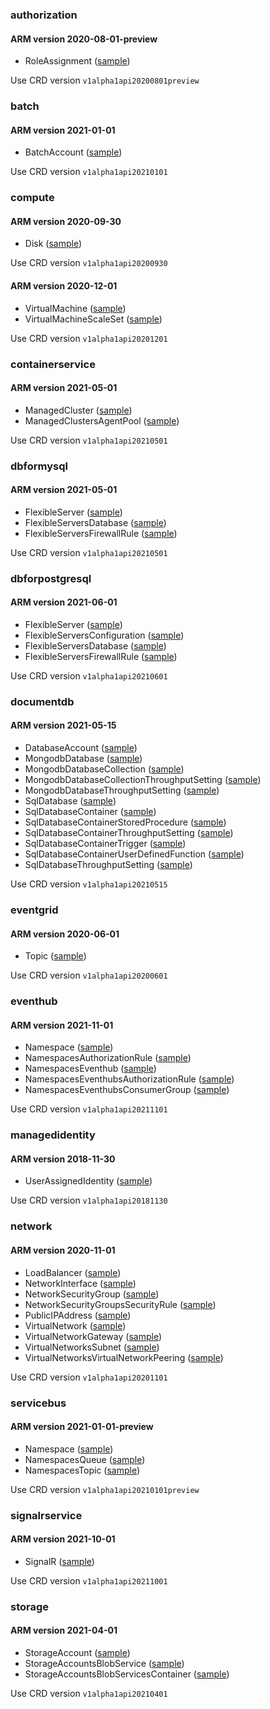 ### authorization


#### ARM version 2020-08-01-preview

- RoleAssignment ([sample](https://github.com/Azure/azure-service-operator/tree/main/v2/config/samples/authorization/v1alpha1api20200801preview_roleassignment.yaml))

Use CRD version `v1alpha1api20200801preview`

### batch


#### ARM version 2021-01-01

- BatchAccount ([sample](https://github.com/Azure/azure-service-operator/tree/main/v2/config/samples/batch/v1alpha1api20210101_batchaccount.yaml))

Use CRD version `v1alpha1api20210101`

### compute


#### ARM version 2020-09-30

- Disk ([sample](https://github.com/Azure/azure-service-operator/tree/main/v2/config/samples/compute/v1alpha1api20200930_disk.yaml))

Use CRD version `v1alpha1api20200930`


#### ARM version 2020-12-01

- VirtualMachine ([sample](https://github.com/Azure/azure-service-operator/tree/main/v2/config/samples/compute/v1alpha1api20201201_virtualmachine.yaml))
- VirtualMachineScaleSet ([sample](https://github.com/Azure/azure-service-operator/tree/main/v2/config/samples/compute/v1alpha1api20201201_virtualmachinescaleset.yaml))

Use CRD version `v1alpha1api20201201`

### containerservice


#### ARM version 2021-05-01

- ManagedCluster ([sample](https://github.com/Azure/azure-service-operator/tree/main/v2/config/samples/containerservice/v1alpha1api20210501_managedcluster.yaml))
- ManagedClustersAgentPool ([sample](https://github.com/Azure/azure-service-operator/tree/main/v2/config/samples/containerservice/v1alpha1api20210501_managedclustersagentpool.yaml))

Use CRD version `v1alpha1api20210501`

### dbformysql


#### ARM version 2021-05-01

- FlexibleServer ([sample](https://github.com/Azure/azure-service-operator/tree/main/v2/config/samples/dbformysql/v1alpha1api20210501_flexibleserver.yaml))
- FlexibleServersDatabase ([sample](https://github.com/Azure/azure-service-operator/tree/main/v2/config/samples/dbformysql/v1alpha1api20210501_flexibleserversdatabase.yaml))
- FlexibleServersFirewallRule ([sample](https://github.com/Azure/azure-service-operator/tree/main/v2/config/samples/dbformysql/v1alpha1api20210501_flexibleserversfirewallrule.yaml))

Use CRD version `v1alpha1api20210501`

### dbforpostgresql


#### ARM version 2021-06-01

- FlexibleServer ([sample](https://github.com/Azure/azure-service-operator/tree/main/v2/config/samples/dbforpostgresql/v1alpha1api20210601_flexibleserver.yaml))
- FlexibleServersConfiguration ([sample](https://github.com/Azure/azure-service-operator/tree/main/v2/config/samples/dbforpostgresql/v1alpha1api20210601_flexibleserversconfiguration.yaml))
- FlexibleServersDatabase ([sample](https://github.com/Azure/azure-service-operator/tree/main/v2/config/samples/dbforpostgresql/v1alpha1api20210601_flexibleserversdatabase.yaml))
- FlexibleServersFirewallRule ([sample](https://github.com/Azure/azure-service-operator/tree/main/v2/config/samples/dbforpostgresql/v1alpha1api20210601_flexibleserversfirewallrule.yaml))

Use CRD version `v1alpha1api20210601`

### documentdb


#### ARM version 2021-05-15

- DatabaseAccount ([sample](https://github.com/Azure/azure-service-operator/tree/main/v2/config/samples/documentdb/v1alpha1api20210515_databaseaccount.yaml))
- MongodbDatabase ([sample](https://github.com/Azure/azure-service-operator/tree/main/v2/config/samples/documentdb/v1alpha1api20210515_mongodbdatabase.yaml))
- MongodbDatabaseCollection ([sample](https://github.com/Azure/azure-service-operator/tree/main/v2/config/samples/documentdb/v1alpha1api20210515_mongodbdatabasecollection.yaml))
- MongodbDatabaseCollectionThroughputSetting ([sample](https://github.com/Azure/azure-service-operator/tree/main/v2/config/samples/documentdb/v1alpha1api20210515_mongodbdatabasecollectionthroughputsetting.yaml))
- MongodbDatabaseThroughputSetting ([sample](https://github.com/Azure/azure-service-operator/tree/main/v2/config/samples/documentdb/v1alpha1api20210515_mongodbdatabasethroughputsetting.yaml))
- SqlDatabase ([sample](https://github.com/Azure/azure-service-operator/tree/main/v2/config/samples/documentdb/v1alpha1api20210515_sqldatabase.yaml))
- SqlDatabaseContainer ([sample](https://github.com/Azure/azure-service-operator/tree/main/v2/config/samples/documentdb/v1alpha1api20210515_sqldatabasecontainer.yaml))
- SqlDatabaseContainerStoredProcedure ([sample](https://github.com/Azure/azure-service-operator/tree/main/v2/config/samples/documentdb/v1alpha1api20210515_sqldatabasecontainerstoredprocedure.yaml))
- SqlDatabaseContainerThroughputSetting ([sample](https://github.com/Azure/azure-service-operator/tree/main/v2/config/samples/documentdb/v1alpha1api20210515_sqldatabasecontainerthroughputsetting.yaml))
- SqlDatabaseContainerTrigger ([sample](https://github.com/Azure/azure-service-operator/tree/main/v2/config/samples/documentdb/v1alpha1api20210515_sqldatabasecontainertrigger.yaml))
- SqlDatabaseContainerUserDefinedFunction ([sample](https://github.com/Azure/azure-service-operator/tree/main/v2/config/samples/documentdb/v1alpha1api20210515_sqldatabasecontaineruserdefinedfunction.yaml))
- SqlDatabaseThroughputSetting ([sample](https://github.com/Azure/azure-service-operator/tree/main/v2/config/samples/documentdb/v1alpha1api20210515_sqldatabasethroughputsetting.yaml))

Use CRD version `v1alpha1api20210515`

### eventgrid


#### ARM version 2020-06-01

- Topic ([sample](https://github.com/Azure/azure-service-operator/tree/main/v2/config/samples/eventgrid/v1alpha1api20200601_topic.yaml))

Use CRD version `v1alpha1api20200601`

### eventhub


#### ARM version 2021-11-01

- Namespace ([sample](https://github.com/Azure/azure-service-operator/tree/main/v2/config/samples/eventhub/v1alpha1api20211101_namespace.yaml))
- NamespacesAuthorizationRule ([sample](https://github.com/Azure/azure-service-operator/tree/main/v2/config/samples/eventhub/v1alpha1api20211101_namespacesauthorizationrule.yaml))
- NamespacesEventhub ([sample](https://github.com/Azure/azure-service-operator/tree/main/v2/config/samples/eventhub/v1alpha1api20211101_namespaceseventhub.yaml))
- NamespacesEventhubsAuthorizationRule ([sample](https://github.com/Azure/azure-service-operator/tree/main/v2/config/samples/eventhub/v1alpha1api20211101_namespaceseventhubsauthorizationrule.yaml))
- NamespacesEventhubsConsumerGroup ([sample](https://github.com/Azure/azure-service-operator/tree/main/v2/config/samples/eventhub/v1alpha1api20211101_namespaceseventhubsconsumergroup.yaml))

Use CRD version `v1alpha1api20211101`

### managedidentity


#### ARM version 2018-11-30

- UserAssignedIdentity ([sample](https://github.com/Azure/azure-service-operator/tree/main/v2/config/samples/managedidentity/v1alpha1api20181130_userassignedidentity.yaml))

Use CRD version `v1alpha1api20181130`

### network


#### ARM version 2020-11-01

- LoadBalancer ([sample](https://github.com/Azure/azure-service-operator/tree/main/v2/config/samples/network/v1alpha1api20201101_loadbalancer.yaml))
- NetworkInterface ([sample](https://github.com/Azure/azure-service-operator/tree/main/v2/config/samples/network/v1alpha1api20201101_networkinterface.yaml))
- NetworkSecurityGroup ([sample](https://github.com/Azure/azure-service-operator/tree/main/v2/config/samples/network/v1alpha1api20201101_networksecuritygroup.yaml))
- NetworkSecurityGroupsSecurityRule ([sample](https://github.com/Azure/azure-service-operator/tree/main/v2/config/samples/network/v1alpha1api20201101_networksecuritygroupssecurityrule.yaml))
- PublicIPAddress ([sample](https://github.com/Azure/azure-service-operator/tree/main/v2/config/samples/network/v1alpha1api20201101_publicipaddress.yaml))
- VirtualNetwork ([sample](https://github.com/Azure/azure-service-operator/tree/main/v2/config/samples/network/v1alpha1api20201101_virtualnetwork.yaml))
- VirtualNetworkGateway ([sample](https://github.com/Azure/azure-service-operator/tree/main/v2/config/samples/network/v1alpha1api20201101_virtualnetworkgateway.yaml))
- VirtualNetworksSubnet ([sample](https://github.com/Azure/azure-service-operator/tree/main/v2/config/samples/network/v1alpha1api20201101_virtualnetworkssubnet.yaml))
- VirtualNetworksVirtualNetworkPeering ([sample](https://github.com/Azure/azure-service-operator/tree/main/v2/config/samples/network/v1alpha1api20201101_virtualnetworksvirtualnetworkpeering.yaml))

Use CRD version `v1alpha1api20201101`

### servicebus


#### ARM version 2021-01-01-preview

- Namespace ([sample](https://github.com/Azure/azure-service-operator/tree/main/v2/config/samples/servicebus/v1alpha1api20210101preview_namespace.yaml))
- NamespacesQueue ([sample](https://github.com/Azure/azure-service-operator/tree/main/v2/config/samples/servicebus/v1alpha1api20210101preview_namespacesqueue.yaml))
- NamespacesTopic ([sample](https://github.com/Azure/azure-service-operator/tree/main/v2/config/samples/servicebus/v1alpha1api20210101preview_namespacestopic.yaml))

Use CRD version `v1alpha1api20210101preview`

### signalrservice


#### ARM version 2021-10-01

- SignalR ([sample](https://github.com/Azure/azure-service-operator/tree/main/v2/config/samples/signalrservice/v1alpha1api20211001_signalr.yaml))

Use CRD version `v1alpha1api20211001`

### storage


#### ARM version 2021-04-01

- StorageAccount ([sample](https://github.com/Azure/azure-service-operator/tree/main/v2/config/samples/storage/v1alpha1api20210401_storageaccount.yaml))
- StorageAccountsBlobService ([sample](https://github.com/Azure/azure-service-operator/tree/main/v2/config/samples/storage/v1alpha1api20210401_storageaccountsblobservice.yaml))
- StorageAccountsBlobServicesContainer ([sample](https://github.com/Azure/azure-service-operator/tree/main/v2/config/samples/storage/v1alpha1api20210401_storageaccountsblobservicescontainer.yaml))

Use CRD version `v1alpha1api20210401`

